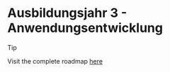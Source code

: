 # Ausbildungsjahr 3 - Anwendungsentwicklung

> [!TIP]
> Visit the complete roadmap [here](https://roadmap.sh/r/fachinformatiker-ausbildungsjahr-3-anwendungsentwicklung)